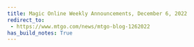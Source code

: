 ```yaml
---
title: Magic Online Weekly Announcements, December 6, 2022
redirect_to:
 - https://www.mtgo.com/news/mtgo-blog-1262022
has_build_notes: True
---
```

